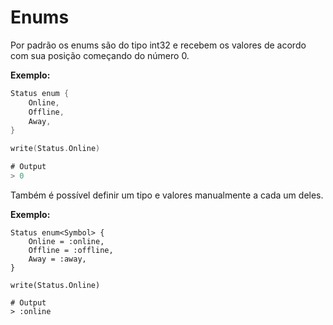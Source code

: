 # Enums

Por padrão os enums são do tipo int32 e recebem os valores de acordo com sua posição começando do número 0.

**Exemplo:**

```go
Status enum {
    Online,
    Offline,
    Away,
}

write(Status.Online)

# Output
> 0
```

Também é possível definir um tipo e valores manualmente a cada um deles.

**Exemplo:**

```text
Status enum<Symbol> {
    Online = :online,
    Offline = :offline,
    Away = :away,
}

write(Status.Online)

# Output
> :online
```

